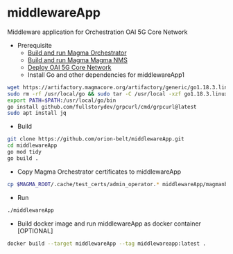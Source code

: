 # middlewareApp
Middleware application for Orchestration OAI 5G Core Network


* Prerequisite
  * [Build and run Magma Orchestrator](https://docs.magmacore.org/docs/next/basics/quick_start_guide#terminal-tab-2-build-orchestrator)
  * [Build and run Magma Magma NMS](https://docs.magmacore.org/docs/next/basics/quick_start_guide#using-the-nms-ui)
  * [Deploy OAI 5G Core Network](https://gitlab.eurecom.fr/oai/cn5g/oai-cn5g-fed/-/blob/master/docs/DEPLOY_HOME.md)
  * Install Go and other dependencies for middlewareApp1

 ```bash
 wget https://artifactory.magmacore.org/artifactory/generic/go1.18.3.linux-amd64.tar.gz
 sudo rm -rf /usr/local/go && sudo tar -C /usr/local -xzf go1.18.3.linux-amd64.tar.gz
 export PATH=$PATH:/usr/local/go/bin
 go install github.com/fullstorydev/grpcurl/cmd/grpcurl@latest
 sudo apt install jq
 ```

* Build
```bash
git clone https://github.com/orion-belt/middlewareApp.git
cd middlewareApp
go mod tidy
go build .
```

* Copy Magma Orchestrator certificates to middlewareApp
```bash
cp $MAGMA_ROOT/.cache/test_certs/admin_operator.* middlewareApp/magmanbi/.certs/
```

* Run
```bash
./middlewareApp
```


* Build docker image and run middlewareApp as docker container [OPTIONAL]
```bash
docker build --target middlewareApp --tag middlewareapp:latest .
```